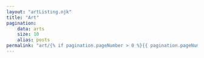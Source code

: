 ```yaml
---
layout: "artListing.njk"
title: "Art"
pagination:
    data: arts
    size: 10
    alias: posts
permalink: "art/{% if pagination.pageNumber > 0 %}{{ pagination.pageNumber + 1 }}/{% endif %}index.html"
---
```

